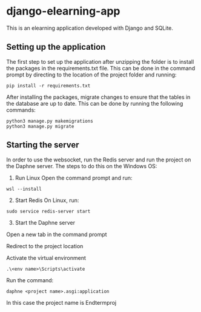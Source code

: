 # django-elearning-app
This is an elearning application developed with Django and SQLite.

## Setting up the application
The first step to set up the application after unzipping the folder is to install the packages in the requirements.txt file. This can be done in the command prompt by directing to the location of the project folder and running:
````
pip install -r requirements.txt
````

After installing the packages, migrate changes to ensure that the tables in the database are up to date.
This can be done by running the following commands:
````
python3 manage.py makemigrations
python3 manage.py migrate
````

## Starting the server
In order to use the websocket, run the Redis server and run the project on the Daphne server.
The steps to do this on the Windows OS:
1. Run Linux
Open the command prompt and run:
````
wsl --install
````
2. Start Redis
On Linux, run:
````
sudo service redis-server start
````
3. Start the Daphne server

Open a new tab in the command prompt

Redirect to the project location

Activate the virtual environment
````
.\<env name>\Scripts\activate
````
Run the command:
````
daphne <project name>.asgi:application
````
In this case the project name is Endtermproj

